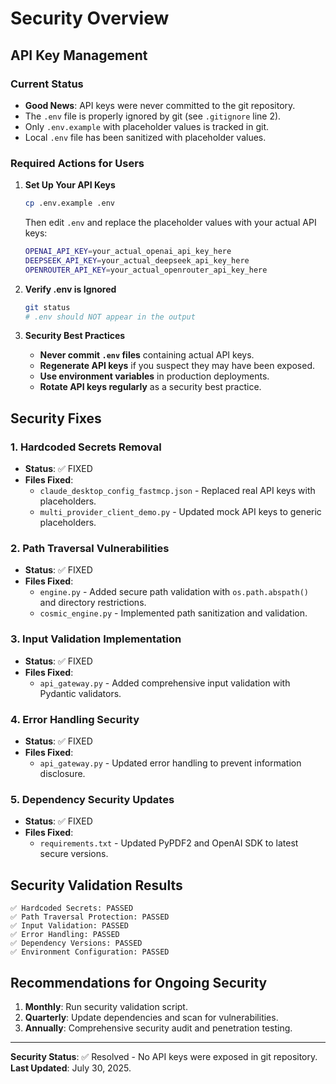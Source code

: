 ﻿# Security Overview

## API Key Management

### Current Status

- **Good News**: API keys were never committed to the git repository.
- The `.env` file is properly ignored by git (see `.gitignore` line 2).
- Only `.env.example` with placeholder values is tracked in git.
- Local `.env` file has been sanitized with placeholder values.

### Required Actions for Users

1. **Set Up Your API Keys**

   ```bash
   cp .env.example .env
   ```

   Then edit `.env` and replace the placeholder values with your actual API keys:

   ```bash
   OPENAI_API_KEY=your_actual_openai_api_key_here
   DEEPSEEK_API_KEY=your_actual_deepseek_api_key_here
   OPENROUTER_API_KEY=your_actual_openrouter_api_key_here
   ```

2. **Verify .env is Ignored**

   ```bash
   git status
   # .env should NOT appear in the output
   ```

3. **Security Best Practices**

   - **Never commit `.env` files** containing actual API keys.
   - **Regenerate API keys** if you suspect they may have been exposed.
   - **Use environment variables** in production deployments.
   - **Rotate API keys regularly** as a security best practice.

## Security Fixes

### 1. Hardcoded Secrets Removal

- **Status**: ✅ FIXED
- **Files Fixed**:
  - `claude_desktop_config_fastmcp.json` - Replaced real API keys with placeholders.
  - `multi_provider_client_demo.py` - Updated mock API keys to generic placeholders.

### 2. Path Traversal Vulnerabilities

- **Status**: ✅ FIXED
- **Files Fixed**:
  - `engine.py` - Added secure path validation with `os.path.abspath()` and directory restrictions.
  - `cosmic_engine.py` - Implemented path sanitization and validation.

### 3. Input Validation Implementation

- **Status**: ✅ FIXED
- **Files Fixed**:
  - `api_gateway.py` - Added comprehensive input validation with Pydantic validators.

### 4. Error Handling Security

- **Status**: ✅ FIXED
- **Files Fixed**:
  - `api_gateway.py` - Updated error handling to prevent information disclosure.

### 5. Dependency Security Updates

- **Status**: ✅ FIXED
- **Files Fixed**:
  - `requirements.txt` - Updated PyPDF2 and OpenAI SDK to latest secure versions.

## Security Validation Results

```text
✅ Hardcoded Secrets: PASSED
✅ Path Traversal Protection: PASSED
✅ Input Validation: PASSED
✅ Error Handling: PASSED
✅ Dependency Versions: PASSED
✅ Environment Configuration: PASSED
```

## Recommendations for Ongoing Security

1. **Monthly**: Run security validation script.
2. **Quarterly**: Update dependencies and scan for vulnerabilities.
3. **Annually**: Comprehensive security audit and penetration testing.

---

**Security Status**: ✅ Resolved - No API keys were exposed in git repository.
**Last Updated**: July 30, 2025.
